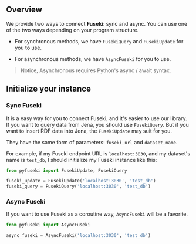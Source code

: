 ## Overview

We provide two ways to connect **Fuseki**: sync and async. You can use one of the two ways depending on your program structure.

+ For synchronous methods, we have `FusekiQuery` and `FusekiUpdate` for you to use.

+ For asynchronous methods, we have `AsyncFuseki` for you to use.

>  Notice, Asynchronous requires Python's async / await syntax.

## Initialize your instance

### Sync Fuseki

It is a easy way for you to connect Fuseki, and it's easier to use our library. If you want to query data from Jena, you should use `FusekiQuery`. But if you want to insert RDF data into Jena, the `FusekiUpdate` may suit for you.

They have the same form of parameters: `fuseki_url` and `dataset_name`.

For example, if my Fuseki endpoint URL is `localhost:3030`, and my dataset's name is `test_db`, I should initialize my Fuseki instance like this:

```python
from pyfuseki import FusekiUpdate, FusekiQuery

fuseki_update = FusekiUpdate('localhost:3030', 'test_db')
fuseki_query = FusekiQuery('localhost:3030', 'test_db')
```

### Async Fuseki

If you want to use Fuseki as a coroutine way, `AsyncFuseki` will be a favorite.

```python
from pyfuseki import AsyncFuseki

async_fuseki = AsyncFuseki('localhost:3030', 'test_db')
```

